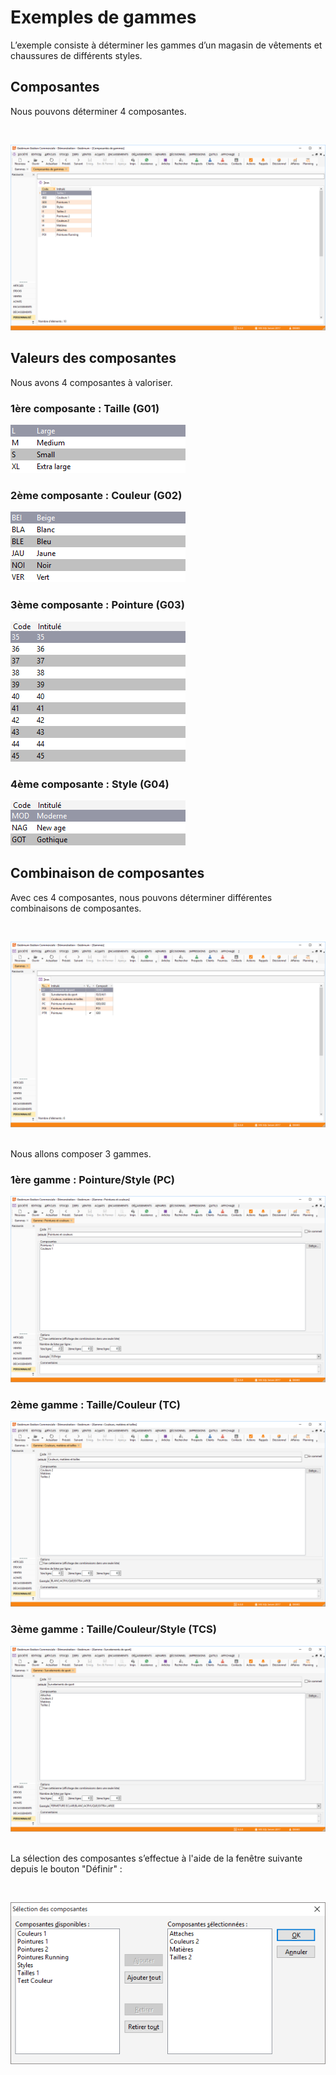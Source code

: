 # Exemples de gammes


L’exemple consiste à déterminer les gammes d’un magasin de vêtements 
 et chaussures de différents styles.


## Composantes


Nous pouvons déterminer 4 composantes.


 


![](../../3/ComposantesGammes.png)


## Valeurs des composantes


Nous avons 4 composantes à valoriser.


### 1ère composante : Taille (G01)


![image\Gest0065_wmf.gif](ComposanteTaille.gif "image\Gest0065_wmf.gif")


### 2ème composante : Couleur (G02)


![image\Gest0066_wmf.gif](ComposanteCouleur.gif "image\Gest0066_wmf.gif")


### 3ème composante : Pointure (G03)


![image\Gest0067_wmf.gif](ComposantePointure.gif "image\Gest0067_wmf.gif")


### 4ème composante : Style (G04)


![image\Gest0068_wmf.gif](ComposanteStyle.gif "image\Gest0068_wmf.gif")


## Combinaison de composantes


Avec ces 4 composantes, nous pouvons déterminer différentes combinaisons 
 de composantes.


 


![](../Gammes.png)
 


Nous allons composer 3 gammes.


### 1ère gamme : Pointure/Style (PC)


![](GammePointuresCouleurs.png)
### 2ème gamme : Taille/Couleur (TC)


![](GammeCouleursMatieresTailles.png)
### 3ème gamme : Taille/Couleur/Style (TCS)


![](GammeSurvetements.png)
 


La sélection des composantes s’effectue à l'aide de la fenêtre suivante 
 depuis le bouton "Définir" :


 


![image\Gest0073_wmf.gif](SelectionComposantes.gif "image\Gest0073_wmf.gif")




